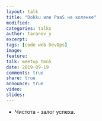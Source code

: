 ```yaml
---
layout: talk
title: "Dokku или PaaS на коленке"
modified:
categories: talks
author: taranov_y
excerpt:
tags: [code web DevOps]
image:
feature:
talk: meetup_tmn5
date: 2019-09-19
comments: true
share: true
announce: true
video: 
slides: 
---
```


* Чистота - залог успеха.